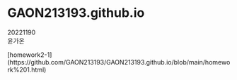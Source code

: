 # GAON213193.github.io

20221190    
윤가온
<p></p>
[homework2-1](https://github.com/GAON213193/GAON213193.github.io/blob/main/homework%201.html)
